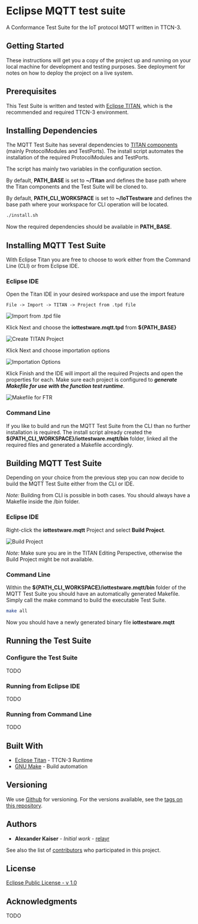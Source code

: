 # Eclipse MQTT test suite

A Conformance Test Suite for the IoT protocol MQTT written in TTCN-3.

## Getting Started

These instructions will get you a copy of the project up and running on your local machine for development and testing purposes. See deployment for notes on how to deploy the project on a live system.

## Prerequisites

This Test Suite is written and tested with [Eclipse TITAN](https://projects.eclipse.org/projects/tools.titan), which is the recommended and required TTCN-3 environment. 


## Installing Dependencies

The MQTT Test Suite has several dependencies to [TITAN components](https://projects.eclipse.org/projects/tools.titan/developer) (mainly ProtocolModules and TestPorts). The install script automates the installation of the required ProtocolModules and TestPorts.

The script has mainly two variables in the configuration section.

By default, **PATH_BASE** is set to **~/Titan** and defines the base path where the Titan components and the Test Suite will be cloned to.

By default, **PATH_CLI_WORKSPACE** is set to **~/IoTTestware** and defines the base path where your workspace for CLI operation will be located.

```bash
./install.sh
```
Now the required dependencies should be available in **PATH_BASE**.

## Installing MQTT Test Suite

With Eclipse Titan you are free to choose to work either from the Command Line (CLI) or from Eclipse IDE.

### Eclipse IDE

Open the Titan IDE in your desired workspace and use the import feature 
```
File -> Import -> TITAN -> Project from .tpd file
```
![Import from .tpd file](https://user-images.githubusercontent.com/2487708/33207536-56f3f9fc-d10e-11e7-9699-7298ee842a6b.png)

Klick Next and choose the **iottestware.mqtt.tpd** from **${PATH_BASE}**

![Create TITAN Project](https://user-images.githubusercontent.com/2487708/33207748-26bf29e0-d10f-11e7-84f3-0b79bddb6fd5.png)

Klick Next and choose importation options

![Importation Options](https://user-images.githubusercontent.com/2487708/33207865-aa9ef434-d10f-11e7-8b3e-08ac1d607a96.png)

Klick Finish and the IDE will import all the required Projects and open the properties for each. Make sure each project is configured to **_generate Makefile for use with the function test runtime_**.

![Makefile for FTR](https://user-images.githubusercontent.com/2487708/33207905-d6019bcc-d10f-11e7-965b-23e0a73b3e3c.png)

### Command Line

If you like to build and run the MQTT Test Suite from the CLI than no further installation is required. The install script already created the **${PATH_CLI_WORKSPACE}/iottestware.mqtt/bin** folder, linked all the required files and generated a Makefile accordingly. 

## Building MQTT Test Suite

Depending on your choice from the previous step you can now decide to build the MQTT Test Suite either from the CLI or IDE. 

*Note:* Building from CLI is possible in both cases. You should always have a Makefile inside the /bin folder. 

### Eclipse IDE

Right-click the **iottestware.mqtt** Project and select **Build Project**. 

![Build Project](https://user-images.githubusercontent.com/2487708/33208541-4135a706-d112-11e7-8cc1-a6ed63bc4f92.png)

*Note:* Make sure you are in the TITAN Editing Perspective, otherwise the Build Project might be not available. 


### Command Line

Within the **${PATH_CLI_WORKSPACE}/iottestware.mqtt/bin** folder of the MQTT Test Suite you should have an automatically generated Makefile. Simply call the make command to build the executable Test Suite.

```bash
make all
```
Now you should have a newly generated binary file **iottestware.mqtt**

## Running the Test Suite

### Configure the Test Suite
TODO

### Running from Eclipse IDE
TODO

### Running from Command Line
TODO

## Built With

* [Eclipse Titan](https://projects.eclipse.org/projects/tools.titan) - TTCN-3 Runtime
* [GNU Make](https://www.gnu.org/software/make/) - Build automation

## Versioning

We use [Github](https://github.com/) for versioning. For the versions available, see the [tags on this repository](https://github.com/eclipse/iottestware.mqtt/tags). 

## Authors

* **Alexander Kaiser** - *Initial work* - [relayr](https://relayr.io/)

See also the list of [contributors](https://github.com/eclipse/iottestware.mqtt/graphs/contributors) who participated in this project.

## License

[Eclipse Public License - v 1.0](LICENSE)

## Acknowledgments

TODO

